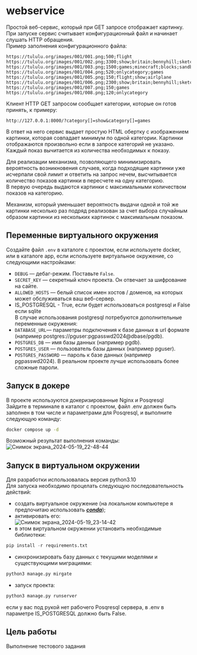 # webservice
Простой веб-сервис, который при GET запросе отображает картинку.</br>
При запуске сервис считывает конфигурационный файл и начинает слушать HTTP обращения.</br>
Пример заполнения конфигурационного файла:
```
https://tululu.org/images/001/001.png;500;flight
https://tululu.org/images/001/002.png;3300;show;britain;bennyhill;sketches;tv
https://tululu.org/images/001/003.png;1500;games;minecraft;blocks;sandbox
https://tululu.org/images/001/004.png;520;onlycategory;games
https://tululu.org/images/001/005.png;150;flight;show;airlplane
https://tululu.org/images/001/006.png;2300;show;britain;bennyhill;sketches
https://tululu.org/images/001/007.png;150;games
https://tululu.org/images/001/008.png;120;onlycategory
```
Клиент HTTP GET запросом сообщает категории, которые он готов принять, к примеру:
```
http://127.0.0.1:8000/?category[]=show&category[]=games
``` 
В ответ на него сервис выдает простую HTML обертку с изображением картинки, которая совпадает минимум по одной категории.
Картинки отображаются произвольно если в запросе категорий не указано. 
Каждый показ вычитается из количества необходимых к показу.<br>

Для реализации механизма, позволяющего минимизировать вероятность возникновения случаев, когда подходящие картинки уже исчерпали свой лимит и ответить на запрос нечем, высчитывается количество показов картинки в пересчете на одну категорию.</br>
В первую очередь выдаются картинки с максимальными количеством показов на категорию.</br>

Механизм, который уменьшает вероятность выдачи одной и той же картинки несколько раз подряд реализован за счет выбора случайным образом картинки из нескольких картинок с максимальным показом.


## Переменные виртуального окружения

Создайте файл `.env` в каталоге с проектом, если используете docker, или в каталоге app, если используете виртуальное окружение, со следующими настройками:

- `DEBUG` — дебаг-режим. Поставьте `False`.
- `SECRET_KEY` — секретный ключ проекта. Он отвечает за шифрование на сайте.
- `ALLOWED_HOSTS` — белый список имен хостов / доменов, на которых может обслуживаться ваш веб-сервер.
-  IS_POSTGRESQL - True, если будет использоваться postgresql и False если sqlite</br>
В случае использования postgresql потребуются дополнительные переменные окружения:
- `DATABASE_URL`— параметры подключения к базе данных в url формате (например postgres://pguser:pgpasswd2024@dbase/pgdb).
- `POSTGRES_DB` — имя базы данных (например pgdb).
- `POSTGRES_USER` — пользователь базы данных (например pguser).
- `POSTGRES_PASSWORD` — пароль к базе данных (например pgpasswd2024).
В реальном проекте лучше использовать более сложные пароли.
## Запуск в докере
В проекте используются докеризированные Nginx и Posqresql</br>
Зайдите в терминале в каталог с проектом, файл .env должен быть заполнен в том числе и параметрами для Posqresql, и выполните следующую команду:
```bash
docker compose up -d
```
Возможный результат выполнения команды:</br>
![Снимок экрана_2024-05-19_22-48-44](https://github.com/Amartyanov1974/webservice/assets/74543172/11283494-b733-4353-a0dd-05a20edcedd6)

## Запуск в виртуальном окружении
Для разработки использовалась версия python3.10</br>
Для запуска необходимо процелать следующую последовательность действий:
-  создать виртуальное окружение (на локальном компьютере я предпочитаю использовать [***conda***](https://www.anaconda.com/download));
-  активировать его:</br>
![Снимок экрана_2024-05-19_23-14-42](https://github.com/Amartyanov1974/webservice/assets/74543172/f91f23ff-c6c8-4801-89f4-ff609617ad4f)
-  в этом виртуальном окружении установить необходимые библиотеки:
```python
pip install -r requirements.txt
```
-  синхронизировать базу данных с текущими моделями и существующими миграциями:
```python
python3 manage.py mirgate
```
-  запуск проекта:
```python
python3 manage.py runserver
```
если у вас под рукой нет рабочего Posqresql сервера, в .env в параметре IS_POSTGRESQL должно быть False.

## Цель работы
Выполнение тестового задания
